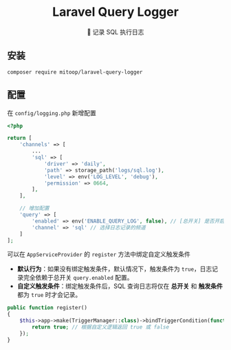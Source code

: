 
<h1 align="center">Laravel Query Logger</h1>
<p align="center">🍎 记录 SQL 执行日志</p>

## 安装
```shell
composer require mitoop/laravel-query-logger
```

## 配置
在 `config/logging.php` 新增配置
```php
<?php

return [
    'channels' => [
        ...        
        'sql' => [
            'driver' => 'daily',
            'path' => storage_path('logs/sql.log'),
            'level' => env('LOG_LEVEL', 'debug'),
            'permission' => 0664,
        ],
    ],

    // 增加配置
    'query' => [
        'enabled' => env('ENABLE_QUERY_LOG', false), // [总开关] 是否开启 SQL 查询日志记录
        'channel' => 'sql' // 选择日志记录的频道
    ]
];
```

可以在 `AppServiceProvider` 的 `register` 方法中绑定自定义触发条件
- **默认行为**：如果没有绑定触发条件，默认情况下，触发条件为 `true`，日志记录完全依赖于总开关 `query.enabled` 配置。
- **自定义触发条件**：绑定触发条件后，SQL 查询日志将仅在 **总开关** 和 **触发条件** 都为 `true` 时才会记录。

```php
public function register()
{
    $this->app->make(TriggerManager::class)->bindTriggerCondition(function(){
        return true; // 根据自定义逻辑返回 true 或 false
    });
}
```

